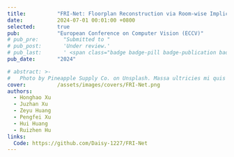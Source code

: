 ```yaml
---
title:          "FRI-Net: Floorplan Reconstruction via Room-wise Implicit Representation"
date:           2024-07-01 00:01:00 +0800
selected:       true
pub:            "European Conference on Computer Vision (ECCV)"
# pub_pre:        "Submitted to "
# pub_post:       'Under review.'
# pub_last:       ' <span class="badge badge-pill badge-publication badge-success">Spotlight</span>'
pub_date:       "2024"

# abstract: >-
#   Photo by Pineapple Supply Co. on Unsplash. Massa ultricies mi quis hendrerit dolor magna. Arcu non odio euismod lacinia at quis risus sed. Et tortor at risus viverra. Enim neque volutpat ac tincidunt. Dictum varius duis at consectetur lorem donec.
cover:          /assets/images/covers/FRI-Net.png
authors:
  - Honghao Xu
  - Juzhan Xu
  - Zeyu Huang
  - Pengfei Xu
  - Hui Huang
  - Ruizhen Hu
links:
  Code: https://github.com/Daisy-1227/FRI-Net
---
```

